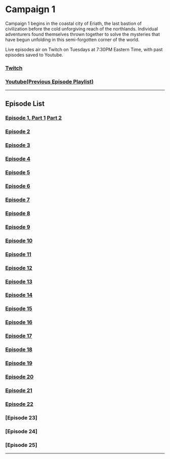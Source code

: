 # Campaign 1

Campaign 1 begins in the coastal city of Eriath, the last bastion of civilization before the cold unforgiving reach of the northlands. Individual adventurers found themselves thrown together to solve the mysteries that have begun unfolding in this semi-forgotten corner of the world.

Live episodes air on Twitch on Tuesdays at 7:30PM Eastern Time, with past episodes saved to Youtube.

### [Twitch](https://twitch.tv/codebleu13)

### [Youtube(Previous Episode Playlist)](https://www.youtube.com/playlist?list=PLg_LxAx0H4sv1-PWbVNWY-ylGGFSuVprD)

-------------------------------------------
## Episode List

### [Episode 1, Part 1](https://youtu.be/FGVW-jQKJpE) [Part 2](https://youtu.be/D9WYmFNwRQA)

### [Episode 2](https://youtu.be/lUFSphFUI70)

### [Episode 3](https://youtu.be/UDLyOYiEM74)

### [Episode 4](https://youtu.be/Ixe4MiBgY1g)

### [Episode 5](https://youtu.be/VD6_L9AZ6kQ)

### [Episode 6](https://youtu.be/PThoPgcjzL0)

### [Episode 7](https://youtu.be/Fb58O3BI6BE)

### [Episode 8](https://youtu.be/0Cpvrm6fDc8)

### [Episode 9](https://youtu.be/BiAOxVonJpw)

### [Episode 10](https://youtu.be/tWPH7S8oFJA)

### [Episode 11](https://youtu.be/vTQZHNB9kZU)

### [Episode 12](https://youtu.be/IQw5V8kOItQ)

### [Episode 13](https://youtu.be/ADLz68Awmq4)

### [Episode 14](https://youtu.be/nj7ayd-MZHk)

### [Episode 15](https://youtu.be/BgBr3r00MNE)

### [Episode 16](https://youtu.be/FiRyJ-JJC4c)

### [Episode 17](https://youtu.be/i5cf6nH6Bes)

### [Episode 18](https://youtu.be/OxKMzP_QdPA)

### [Episode 19](https://youtu.be/lXDtPNirLyk)

### [Episode 20](https://youtu.be/koxjO13eClI)

### [Episode 21](https://youtu.be/BtIc6Ip7j-w)

### [Episode 22](https://youtu.be/myL1T_dz-eQ)

### [Episode 23]

### [Episode 24]

### [Episode 25]
-------------------------------------------
